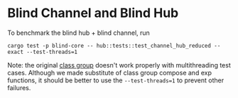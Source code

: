 # Blind Channel and Blind Hub
To benchmark the blind hub + blind channel, run
```
cargo test -p blind-core -- hub::tests::test_channel_hub_reduced --exact --test-threads=1
```

Note: the original [class group](https://github.com/ZenGo-X/class) doesn't work properly with multithreading test cases. Although we made substitute of class group compose and exp functions, it should be better to use the `--test-threads=1` to prevent other failures.
